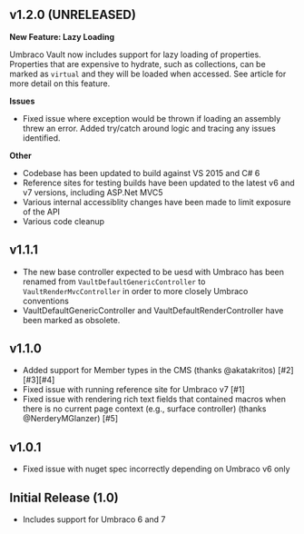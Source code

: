 ## v1.2.0 (UNRELEASED)
 
**New Feature: Lazy Loading**
 
Umbraco Vault now includes support for lazy loading of properties. Properties that are expensive to hydrate,
such as collections, can be marked as `virtual` and they will be loaded when accessed. See <TBD> article
for more detail on this feature.

**Issues**
 
 * Fixed issue where exception would be thrown if loading an assembly threw an error. Added try/catch around logic and tracing any issues identified.

**Other**

 * Codebase has been updated to build against VS 2015 and C# 6
 * Reference sites for testing builds have been updated to the latest v6 and v7 versions, including ASP.Net MVC5
 * Various internal accessiblity changes have been made to limit exposure of the API
 * Various code cleanup
 
## v1.1.1

 * The new base controller expected to be uesd with Umbraco has been renamed from `VaultDefaultGenericController` to `VaultRenderMvcController` in order to more closely
   Umbraco conventions
 * VaultDefaultGenericController and VaultDefaultRenderController have been marked as obsolete.

## v1.1.0

 * Added support for Member types in the CMS (thanks @akatakritos) [#2][#3][#4]
 * Fixed issue with running reference site for Umbraco v7 [#1]
 * Fixed issue with rendering rich text fields that contained macros when there is no current page context (e.g., surface controller) (thanks @NerderyMGlanzer) [#5]

## v1.0.1

 * Fixed issue with nuget spec incorrectly depending on Umbraco v6 only

## Initial Release (1.0)

 * Includes support for Umbraco 6 and 7